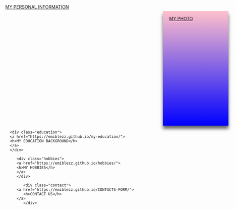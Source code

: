 
<html lang="en">
<!-- my in-line css code-->
<style>
<!-- the main div -->
   .container{
   width: 100%;
   height: auto;
   display: flex;
   flex-direction:row;
   flex-wrap:wrap;
   justify-content:flow-start;
  
   
} 
<!-- first child div -->
.bio{
background-size:0 auto;
background-color: #ff0000;
color:blue;
padding:15px 20px;
margin-top:5px;
margin-bottom:5px;
margin-left=12px;
width:33.33%;
height:333px;
flex-direction: row;
box-shadow:0px 10px 10px rgba(0,0,0,0.6);
} 
<!-- this makes the flex box change color on hoovering -->
.bio:hover{
background-color:green;
}
.education{
background-size:33.33px;
background-color: #fff000;
color:#00ff00;
padding:15px 25px;
margin-top:15px;
margin-bottom:15px;
margin-left:575px;
width:33.33%;
height:333px;
flex-direction: row;
box-shadow:0px 10px 10px rgba(0,0,0,0.6);
}
.education:hover{
background-color:pink;
}
.hobbies{
background-size: 0 auto;
background-color: gray;
color:#fff000;
padding:15px 25px;
margin-top:0px;
margin-bottom:5px;
margin-left:0px;
width:33.33%;
height:333px;
flex-direction: column;
box-shadow:0px 10px 10px rgba(0,0,0,0.6);
}
.hobbies:hover{
background-color:chocolate;
}
.contact{
background-size: 15px;
background-color: purple;
color:green;
padding:15px 20px;
margin-top:0px;
margin-bottom:5px;
margin-left:500px;
width:33.33%;
height:333px;
flex-direction: row;
box-shadow:0px 10px 10px rgba(0,0,0,0.6);
}
.contact:hover{
background-color:#000;
}
.photo{
background-size: 0;
background: linear-gradient(pink,blue);
color:green;
padding:15px 20px;
margin-top:5px;
margin-bottom:0px;
margin-left:500px;
width:33.33%;
height:333px;
flex-direction: row;
box-shadow:0px 10px 10px rgba(0,0,0,0.6);
}
.photo:hover{
background:gray;
}

</style>
<!-- the heading -->
<head>
   <meta charset="UTF-8">
   <link rel="shortcut icon" type="image/png" href="https://media-exp2.licdn.com/dms/image/C5603AQEjlsgLPej7wA/profile-displayphoto-shrink_200_200/0/1624454506617?e=2147483647&v=beta&t=0vVF6Jpprc4wJWm1BXVWp_OyJB-Kv1D9eGKx4Pd_big">
</head>
<!-- the body -->
<body>
<!-- this div is the main div container -->
<div class="container">
<!-- the children div begin from here -->
<div class="bio">
<a href="https://emiblezz.github.io/my-Bio-Data/">
<h>MY PERSONAL INFORMATION</h>
</a>
</div>

   <div class="photo">
   <a href="https://emiblezz.github.io/my-photo/">
   <h>MY PHOTO</h>
   </a>
   </div>
   
      <div class="education">
      <a href="https://emiblezz.github.io/my-education/">
      <h>MY EDUCATION BACKGROUND</h>
      </a>
      </div>
      
         <div class="hobbies">
         <a href="https://emiblezz.github.io/hobbies/">
         <h>MY HOBBIES</h>
         </a>
         </div>
         
            <div class="contact">
         <a href="https://emiblezz.github.io/CONTACTS-FORM/">
            <h>CONTACT US</h>
         </a>
            </div>
</div>
</body>
</html>
